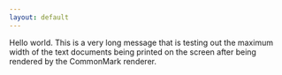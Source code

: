 ```yaml
---
layout: default
---
```


Hello world. This is a very long message that is testing out the maximum width of the text documents being printed
on the screen after being rendered by the CommonMark renderer.
